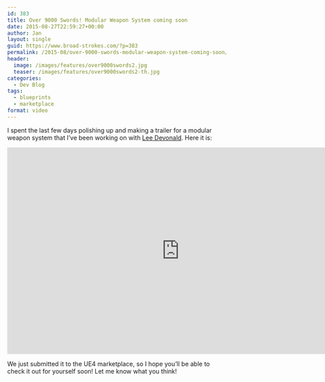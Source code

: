 ```yaml
---
id: 383
title: Over 9000 Swords! Modular Weapon System coming soon
date: 2015-08-27T22:59:27+00:00
author: Jan
layout: single
guid: https://www.broad-strokes.com/?p=383
permalink: /2015-08/over-9000-swords-modular-weapon-system-coming-soon/
header:
  image: /images/features/over9000swords2.jpg
  teaser: /images/features/over9000swords2-th.jpg
categories:
  - Dev Blog
tags:
  - blueprints
  - marketplace
format: video
---
```

I spent the last few days polishing up and making a trailer for a modular weapon system that I&#8217;ve been working on with <a href="http://www.crazyferretstudios.com" target="_blank">Lee Devonald</a>. Here it is:

<iframe width="792" height="476" src="https://www.youtube.com/embed/PkNGMZ9AF0g" frameborder="0" allowfullscreen></iframe>

We just submitted it to the UE4 marketplace, so I hope you&#8217;ll be able to check it out for yourself soon! Let me know what you think!
